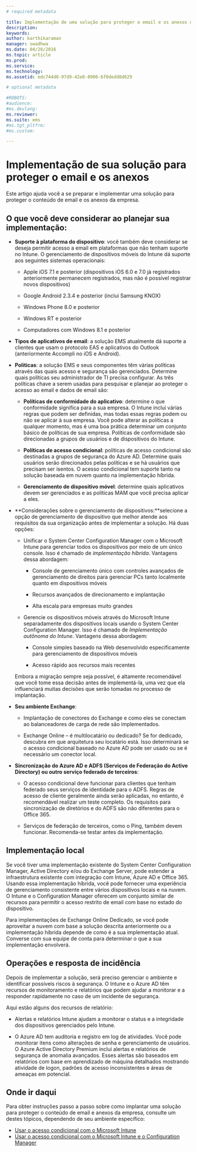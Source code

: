 ```yaml
---
# required metadata

title: Implementação de uma solução para proteger o email e os anexos da empresa
description:
keywords:
author: karthikaraman
manager: swadhwa
ms.date: 04/28/2016
ms.topic: article
ms.prod:
ms.service:
ms.technology:
ms.assetid: edc744d8-97d9-42e0-8906-6f0dedd8d629

# optional metadata

#ROBOTS:
#audience:
#ms.devlang:
ms.reviewer: 
ms.suite: ems
#ms.tgt_pltfrm:
#ms.custom:

---
```


# Implementação de sua solução para proteger o email e os anexos
Este artigo ajuda você a se preparar e implementar uma solução para proteger o conteúdo de email e os anexos da empresa.

## O que você deve considerar ao planejar sua implementação:

-   **Suporte à plataforma do dispositivo**: você também deve considerar se deseja permitir acesso a email em plataformas que não tenham suporte no Intune. O gerenciamento de dispositivos móveis do Intune dá suporte aos seguintes sistemas operacionais:

    -   Apple iOS 7.1 e posterior (dispositivos iOS 6.0 e 7.0 já registrados anteriormente permanecem registrados, mas não é possível registrar novos dispositivos)

    -   Google Android 2.3.4 e posterior (inclui Samsung KNOX)

    -   Windows Phone 8.0 e posterior

    -   Windows RT e posterior

    -   Computadores com Windows 8.1 e posterior

-   **Tipos de aplicativos de email**: a solução EMS atualmente dá suporte a clientes que usam o protocolo EAS e aplicativos do Outlook (anteriormente Accompli no iOS e Android).

-   **Políticas**: a solução EMS e seus componentes têm várias políticas através das quais acesso e segurança são gerenciados. Determine quais políticas seu administrador de TI precisa configurar. As três políticas chave a serem usadas para pesquisar e planejar ao proteger o acesso ao email e dados de email são:

    -   **Políticas de conformidade do aplicativo**: determine o que conformidade significa para a sua empresa. O Intune inclui várias regras que podem ser definidas, mas todas essas regras podem ou não se aplicar à sua empresa. Você pode alterar as políticas a qualquer momento, mas é uma boa prática
        determinar um conjunto básico de políticas de sua empresa. Políticas de conformidade são direcionadas a grupos de usuários e de dispositivos do Intune.

    -   **Políticas de acesso condicional**: políticas de acesso condicional são destinadas a grupos de segurança do Azure AD. Determine quais usuários serão direcionados pelas políticas e se há usuários que precisam ser isentos. O acesso condicional tem suporte tanto na solução baseada em nuvem quanto na implementação híbrida.

    -   **Gerenciamento de dispositivo móvel**: determine quais aplicativos devem ser gerenciados e as políticas MAM que você precisa aplicar a eles.

-   **Considerações sobre o gerenciamento de dispositivos:**selecione a opção de gerenciamento de dispositivo que melhor atende aos requisitos da sua organização antes de implementar a solução. Há duas opções:

    -   Unificar o System Center Configuration Manager com o Microsoft Intune para gerenciar todos os dispositivos por meio de um único console. Isso é chamado de *implementação híbrida*. Vantagens dessa abordagem:

        -   Console de gerenciamento único com controles avançados de gerenciamento de direitos para gerenciar PCs tanto localmente quanto em dispositivos móveis

        -   Recursos avançados de direcionamento e implantação

        -   Alta escala para empresas muito grandes

    -   Gerencie os dispositivos móveis através do Microsoft Intune separadamente dos dispositivos locais usando o System Center Configuration Manager. Isso é chamado de *Implementação autônoma do Intune*. Vantagens dessa abordagem:

        -   Console simples baseado na Web desenvolvido especificamente para gerenciamento de dispositivos móveis

        -   Acesso rápido aos recursos mais recentes

    Embora a migração sempre seja possível, é altamente recomendável que você tome essa decisão antes de implementá-la, uma vez que ela influenciará muitas decisões que serão tomadas no processo de implantação.

-   **Seu ambiente Exchange**:

    -   Implantação de conectores do Exchange e como eles se conectam ao balanceadores de carga de rede são implementados.

    -   Exchange Online – é multilocatário ou dedicado? Se for dedicado, descubra em que arquitetura seu locatário está. Isso determinará se o acesso condicional baseado no Azure AD pode ser usado ou se é necessário um conector local.

-   **Sincronização do Azure AD e ADFS (Serviços de Federação do Active Directory) ou outro serviço federado de terceiros**:

    -   O acesso condicional deve funcionar para clientes que tenham federado seus serviços de identidade para o ADFS. Regras de acesso de cliente geralmente ainda serão aplicadas, no entanto, é recomendável realizar um teste completo. Os requisitos para sincronização de diretórios e do ADFS são não diferentes para o Office 365.

    -   Serviços de federação de terceiros, como o Ping, também devem funcionar. Recomenda-se testar antes da implementação.

## Implementação local
Se você tiver uma implementação existente do System Center Configuration Manager, Active Directory e/ou do Exchange Server, pode estender a infraestrutura existente com integração com Intune, Azure AD e Office 365. Usando essa implementação híbrida, você pode fornecer uma experiência de gerenciamento consistente entre vários dispositivos locais e na nuvem. O Intune e o Configuration Manager oferecem um conjunto similar de recursos para permitir o acesso restrito de email com base no estado do dispositivo.

Para implementações de Exchange Online Dedicado, se você pode aproveitar a nuvem com base a solução descrita anteriormente ou a implementação híbrida depende de como é a sua implementação atual. Converse com sua equipe de conta para determinar o que a sua implementação envolverá.

## Operações e resposta de incidência
Depois de implementar a solução, será preciso gerenciar o ambiente e identificar possíveis riscos à segurança. O Intune e o Azure AD têm recursos de monitoramento e relatórios que podem ajudar a monitorar e a responder rapidamente no caso de um incidente de segurança.

Aqui estão alguns dos recursos de relatório:

-   Alertas e relatórios Intune ajudam a monitorar o status e a integridade dos dispositivos gerenciados pelo Intune.

-   O Azure AD tem auditoria e registro em log de atividades. Você pode monitorar itens como alterações de senha e gerenciamento de usuários. O Azure Active Directory Premium inclui alertas e relatórios de segurança de anomalia avançados. Esses alertas são baseados em relatórios com base em aprendizado de máquina detalhados mostrando atividade de logon, padrões de acesso inconsistentes e áreas de ameaças em potencial.

## Onde ir daqui
Para obter instruções passo a passo sobre como implantar uma solução para proteger o conteúdo de email e anexos da empresa, consulte um destes tópicos, dependendo de seu ambiente específico:

- [Usar o acesso condicional com o Microsoft Intune](conditional-access-intune.md)
- [Usar o acesso condicional com o Microsoft Intune e o Configuration Manager](conditional-access-intune-configmgr.md)


<!--HONumber=Apr16_HO4-->


